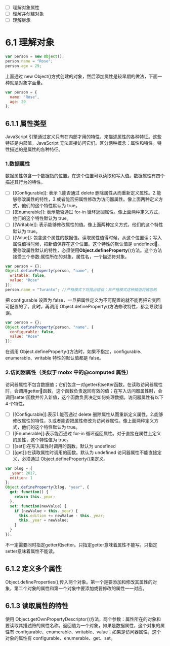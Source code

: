 * [ ] 理解对象属性
* [ ] 理解并创建对象
* [ ] 理解继承

# 6.1 理解对象

```javascript
var person = new Object();
person.name = "Rose";
person.age = 29;
```

上面通过 new Object()方式创建的对象，然后添加属性是较早期的做法，下面一种就是对象字面量。

```javascript
var person = {
  name: "Rose",
  age: 29
};
```

## 6.1.1 属性类型

JavaScript 引擎通过定义只有在内部才用的特性，来描述属性的各种特征。这些特征是内部值，JavaScript 无法直接访问它们。区分两种概念：属性和特性。特性描述的是属性的各种特征。

### 1.数据属性

数据属性包含一个数据指的位置。在这个位置可以读取和写入值。数据属性有四个描述其行为的特性。

* [ ] [[Configurable]]: 表示 1.能否通过 delete 删除属性从而重新定义属性。2.能够修改属性的特性，3.或者能否把属性修改为访问器属性。像上面两种定义方式，他们的这个特性默认为 true。
* [ ] [[Enumerable]]: 表示能否通过 for-in 循环返回属性。像上面两种定义方式，他们的这个特性默认为 true。
* [ ] [[Writable]]: 表示能够修改属性的值。像上面两种定义方式，他们的这个特性默认为 true。
* [ ] [[Value]]: 包含这个属性的数据值。读取属性值得时候，从这个位置读；写入属性值得时候，把新值保存在这个位置。这个特性的默认值是 undefined。要修改属性默认的特性，必须使用**Object.defineProperty**()方法。这个方法接受三个参数:属性所在的对象，属性名，一个描述符对象。

```javascript
var person = {};
Object.defineProperty(person, "name", {
  writable: false,
  value: "Rose"
});
person.name = "Turanto"; //严格模式下将抛出错误；非严格模式这种赋值将被忽略
```

把 configurable 设置为 false，一旦把属性定义为不可配置的就不能再把它变回可配置的了。此时，再调用 Object.defineProperty()方法修改特性，都会导致错误。

```javascript
var person = {};
Object.defineProperty(person, "name", {
  configurable: false,
  value: "Rose"
});
```

在调用 Object.defineProperty()方法时，如果不指定，configurable、enumerable、writable 特性的默认值都是 false。

### 2.访问器属性（类似于 mobx 中的@computed 属性）

访问器属性不包含数据值；它们包含一对getter和setter函数。在读取访问器属性时，会调用getter函数，这个函数负责返回有效的值；在写入访问器属性时，会调用setter函数并传入新值，这个函数负责决定如何处理数据。访问器属性有以下 4 个特性。

* [ ] [[Configurable]]:表示1.能否通过 delete 删除属性从而重新定义属性。2.能够修改属性的特性，3.或者能否把属性修改为访问器属性。像上面两种定义方式，他们的这个特性默认为 true。
* [ ] [[Enumerable]]:表示能否通过 for-in 循环返回属性。对于直接在属性上定义的属性，这个特性值为 true。
* [ ] [[set]]:在写入属性时调用的函数。默认为 undefined
* [ ] [[get]]:在读取属性时调用的函数。默认为 undefined
      访问器属性不能直接定义，必须通过 Object.defineProperty()来定义。

```javascript
var blog = {
  _year: 2017,
  edition: 1
};
Object.defineProperty(blog, "year", {
  get: function() {
    return this._year;
  },
  set: function(newValue) {
    if (newValue > this._year) {
      this.edition += newValue - this._year;
      this._year = newValue;
    }
  }
});
```

不一定需要同时指定getter和setter。只指定getter意味着属性不能写。只指定setter意味着属性不能读。

## 6.1.2 定义多个属性

Object.defineProperties(),传入两个对象。第一个是要添加和修改其属性的对象，第二个对象的属性和第一个对象中要添加或要修改的属性一一对应。

## 6.1.3 读取属性的特性

使用 Object.getOwnPropertyDescriptor()方法，两个参数：属性所在的对象和要读取其描述符的属性名称。返回值为一个对象，如果是数据属性，这个对象的属性有 configurable、enumerable、writable、value；如果是访问器属性，这个对象的属性有 configurable、enumerable、get、set。
